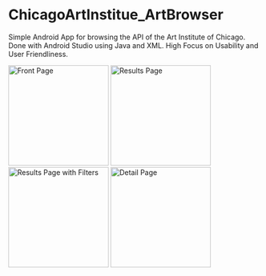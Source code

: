 # ChicagoArtInstitue_ArtBrowser

Simple Android App for browsing the API of the Art Institute of Chicago. Done with Android Studio using Java and XML. High Focus on Usability and User Friendliness.



<img width="200" alt="Front Page" src="https://github.com/bukaj0/ChicagoArtInstitue_ArtBrowser/assets/139783925/7bdecfd3-2c76-4a32-a20e-ea059d02c9af">
<img width="200" alt="Results Page" src="https://github.com/bukaj0/ChicagoArtInstitue_ArtBrowser/assets/139783925/31b69073-38d8-4ca9-85b7-4646c281cf65">
<img width="200" alt="Results Page with Filters" src="https://github.com/bukaj0/ChicagoArtInstitue_ArtBrowser/assets/139783925/fd7c3539-5518-4bb0-adb9-006470728e06">
<img width="200" alt="Detail Page" src="https://github.com/bukaj0/ChicagoArtInstitue_ArtBrowser/assets/139783925/debf2620-8b25-4edd-ac65-ab6e464ebb31">

